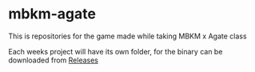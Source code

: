 # mbkm-agate

This is repositories for the game made while taking MBKM x Agate class

Each weeks project will have its own folder, for the binary can be downloaded from [Releases](https://github.com/a-johanes/mbkm-agate/releases)
